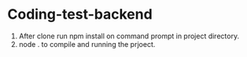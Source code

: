 # Coding-test-backend

1. After clone run npm install on command prompt in project directory.
2. node . to compile and running the prjoect.